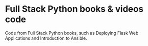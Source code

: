 # Full Stack Python books & videos code
Code from Full Stack Python books, such as Deploying Flask Web Applications
and Introduction to Ansible.
